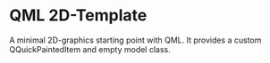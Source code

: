 # QML 2D-Template

A minimal 2D-graphics starting point with QML.
It provides a custom QQuickPaintedItem and empty model class.
